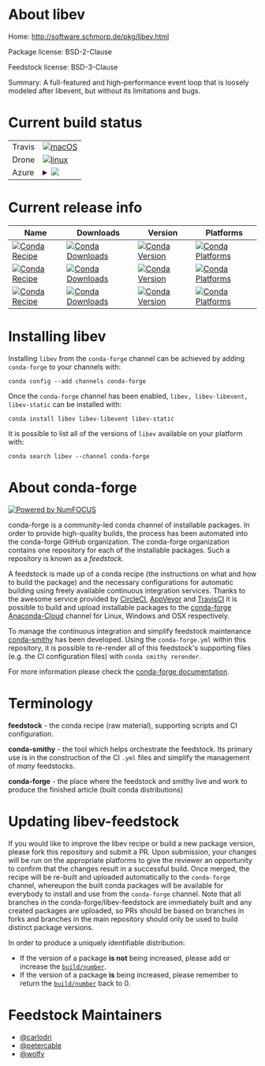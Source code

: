 About libev
===========

Home: http://software.schmorp.de/pkg/libev.html

Package license: BSD-2-Clause

Feedstock license: BSD-3-Clause

Summary: A full-featured and high-performance event loop that is loosely modeled after libevent, but without its limitations and bugs.



Current build status
====================


<table><tr>
    <td>Travis</td>
    <td>
      <a href="https://travis-ci.com/conda-forge/libev-feedstock">
        <img alt="macOS" src="https://img.shields.io/travis/com/conda-forge/libev-feedstock/master.svg?label=macOS">
      </a>
    </td>
  </tr><tr>
    <td>Drone</td>
    <td>
      <a href="https://cloud.drone.io/conda-forge/libev-feedstock">
        <img alt="linux" src="https://img.shields.io/drone/build/conda-forge/libev-feedstock/master.svg?label=Linux">
      </a>
    </td>
  </tr>
    
  <tr>
    <td>Azure</td>
    <td>
      <details>
        <summary>
          <a href="https://dev.azure.com/conda-forge/feedstock-builds/_build/latest?definitionId=532&branchName=master">
            <img src="https://dev.azure.com/conda-forge/feedstock-builds/_apis/build/status/libev-feedstock?branchName=master">
          </a>
        </summary>
        <table>
          <thead><tr><th>Variant</th><th>Status</th></tr></thead>
          <tbody><tr>
              <td>linux_64</td>
              <td>
                <a href="https://dev.azure.com/conda-forge/feedstock-builds/_build/latest?definitionId=532&branchName=master">
                  <img src="https://dev.azure.com/conda-forge/feedstock-builds/_apis/build/status/libev-feedstock?branchName=master&jobName=linux&configuration=linux_64_" alt="variant">
                </a>
              </td>
            </tr><tr>
              <td>linux_aarch64</td>
              <td>
                <a href="https://dev.azure.com/conda-forge/feedstock-builds/_build/latest?definitionId=532&branchName=master">
                  <img src="https://dev.azure.com/conda-forge/feedstock-builds/_apis/build/status/libev-feedstock?branchName=master&jobName=linux&configuration=linux_aarch64_" alt="variant">
                </a>
              </td>
            </tr><tr>
              <td>linux_ppc64le</td>
              <td>
                <a href="https://dev.azure.com/conda-forge/feedstock-builds/_build/latest?definitionId=532&branchName=master">
                  <img src="https://dev.azure.com/conda-forge/feedstock-builds/_apis/build/status/libev-feedstock?branchName=master&jobName=linux&configuration=linux_ppc64le_" alt="variant">
                </a>
              </td>
            </tr><tr>
              <td>osx_64</td>
              <td>
                <a href="https://dev.azure.com/conda-forge/feedstock-builds/_build/latest?definitionId=532&branchName=master">
                  <img src="https://dev.azure.com/conda-forge/feedstock-builds/_apis/build/status/libev-feedstock?branchName=master&jobName=osx&configuration=osx_64_" alt="variant">
                </a>
              </td>
            </tr><tr>
              <td>osx_arm64</td>
              <td>
                <a href="https://dev.azure.com/conda-forge/feedstock-builds/_build/latest?definitionId=532&branchName=master">
                  <img src="https://dev.azure.com/conda-forge/feedstock-builds/_apis/build/status/libev-feedstock?branchName=master&jobName=osx&configuration=osx_arm64_" alt="variant">
                </a>
              </td>
            </tr>
          </tbody>
        </table>
      </details>
    </td>
  </tr>
</table>

Current release info
====================

| Name | Downloads | Version | Platforms |
| --- | --- | --- | --- |
| [![Conda Recipe](https://img.shields.io/badge/recipe-libev-green.svg)](https://anaconda.org/conda-forge/libev) | [![Conda Downloads](https://img.shields.io/conda/dn/conda-forge/libev.svg)](https://anaconda.org/conda-forge/libev) | [![Conda Version](https://img.shields.io/conda/vn/conda-forge/libev.svg)](https://anaconda.org/conda-forge/libev) | [![Conda Platforms](https://img.shields.io/conda/pn/conda-forge/libev.svg)](https://anaconda.org/conda-forge/libev) |
| [![Conda Recipe](https://img.shields.io/badge/recipe-libev--libevent-green.svg)](https://anaconda.org/conda-forge/libev-libevent) | [![Conda Downloads](https://img.shields.io/conda/dn/conda-forge/libev-libevent.svg)](https://anaconda.org/conda-forge/libev-libevent) | [![Conda Version](https://img.shields.io/conda/vn/conda-forge/libev-libevent.svg)](https://anaconda.org/conda-forge/libev-libevent) | [![Conda Platforms](https://img.shields.io/conda/pn/conda-forge/libev-libevent.svg)](https://anaconda.org/conda-forge/libev-libevent) |
| [![Conda Recipe](https://img.shields.io/badge/recipe-libev--static-green.svg)](https://anaconda.org/conda-forge/libev-static) | [![Conda Downloads](https://img.shields.io/conda/dn/conda-forge/libev-static.svg)](https://anaconda.org/conda-forge/libev-static) | [![Conda Version](https://img.shields.io/conda/vn/conda-forge/libev-static.svg)](https://anaconda.org/conda-forge/libev-static) | [![Conda Platforms](https://img.shields.io/conda/pn/conda-forge/libev-static.svg)](https://anaconda.org/conda-forge/libev-static) |

Installing libev
================

Installing `libev` from the `conda-forge` channel can be achieved by adding `conda-forge` to your channels with:

```
conda config --add channels conda-forge
```

Once the `conda-forge` channel has been enabled, `libev, libev-libevent, libev-static` can be installed with:

```
conda install libev libev-libevent libev-static
```

It is possible to list all of the versions of `libev` available on your platform with:

```
conda search libev --channel conda-forge
```


About conda-forge
=================

[![Powered by NumFOCUS](https://img.shields.io/badge/powered%20by-NumFOCUS-orange.svg?style=flat&colorA=E1523D&colorB=007D8A)](http://numfocus.org)

conda-forge is a community-led conda channel of installable packages.
In order to provide high-quality builds, the process has been automated into the
conda-forge GitHub organization. The conda-forge organization contains one repository
for each of the installable packages. Such a repository is known as a *feedstock*.

A feedstock is made up of a conda recipe (the instructions on what and how to build
the package) and the necessary configurations for automatic building using freely
available continuous integration services. Thanks to the awesome service provided by
[CircleCI](https://circleci.com/), [AppVeyor](https://www.appveyor.com/)
and [TravisCI](https://travis-ci.com/) it is possible to build and upload installable
packages to the [conda-forge](https://anaconda.org/conda-forge)
[Anaconda-Cloud](https://anaconda.org/) channel for Linux, Windows and OSX respectively.

To manage the continuous integration and simplify feedstock maintenance
[conda-smithy](https://github.com/conda-forge/conda-smithy) has been developed.
Using the ``conda-forge.yml`` within this repository, it is possible to re-render all of
this feedstock's supporting files (e.g. the CI configuration files) with ``conda smithy rerender``.

For more information please check the [conda-forge documentation](https://conda-forge.org/docs/).

Terminology
===========

**feedstock** - the conda recipe (raw material), supporting scripts and CI configuration.

**conda-smithy** - the tool which helps orchestrate the feedstock.
                   Its primary use is in the construction of the CI ``.yml`` files
                   and simplify the management of *many* feedstocks.

**conda-forge** - the place where the feedstock and smithy live and work to
                  produce the finished article (built conda distributions)


Updating libev-feedstock
========================

If you would like to improve the libev recipe or build a new
package version, please fork this repository and submit a PR. Upon submission,
your changes will be run on the appropriate platforms to give the reviewer an
opportunity to confirm that the changes result in a successful build. Once
merged, the recipe will be re-built and uploaded automatically to the
`conda-forge` channel, whereupon the built conda packages will be available for
everybody to install and use from the `conda-forge` channel.
Note that all branches in the conda-forge/libev-feedstock are
immediately built and any created packages are uploaded, so PRs should be based
on branches in forks and branches in the main repository should only be used to
build distinct package versions.

In order to produce a uniquely identifiable distribution:
 * If the version of a package **is not** being increased, please add or increase
   the [``build/number``](https://conda.io/docs/user-guide/tasks/build-packages/define-metadata.html#build-number-and-string).
 * If the version of a package **is** being increased, please remember to return
   the [``build/number``](https://conda.io/docs/user-guide/tasks/build-packages/define-metadata.html#build-number-and-string)
   back to 0.

Feedstock Maintainers
=====================

* [@carlodri](https://github.com/carlodri/)
* [@petercable](https://github.com/petercable/)
* [@wolfv](https://github.com/wolfv/)


<!-- dummy commit to enable rerendering -->

